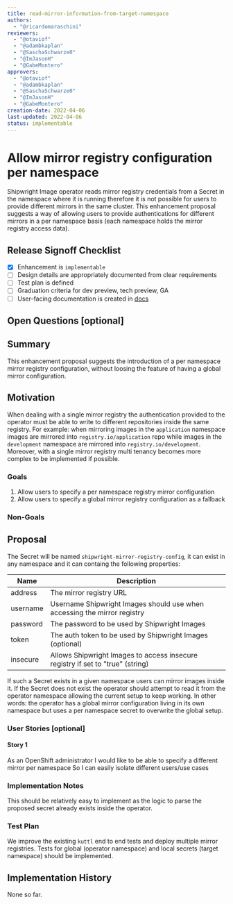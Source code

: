 ```yaml
---
title: read-mirror-information-from-target-namespace
authors:
  - "@ricardomaraschini"
reviewers:
  - "@otaviof"
  - "@adambkaplan"
  - "@SaschaSchwarze0"
  - "@ImJasonH"
  - "@GabeMontero"
approvers:
  - "@otaviof"
  - "@adambkaplan"
  - "@SaschaSchwarze0"
  - "@ImJasonH"
  - "@GabeMontero"
creation-date: 2022-04-06
last-updated: 2022-04-06
status: implementable
---
```


# Allow mirror registry configuration per namespace

Shipwright Image operator reads mirror registry credentials from a Secret in the namespace where
it is running therefore it is not possible for users to provide different mirrors in the same
cluster. This enhancement proposal suggests a way of allowing users to provide authentications for
different mirrors in a per namespace basis (each namespace holds the mirror registry access data).

## Release Signoff Checklist

- [X] Enhancement is `implementable`
- [ ] Design details are appropriately documented from clear requirements
- [ ] Test plan is defined
- [ ] Graduation criteria for dev preview, tech preview, GA
- [ ] User-facing documentation is created in [docs](/docs/)

## Open Questions [optional]

## Summary

This enhancement proposal suggests the introduction of a per namespace mirror registry configuration,
without loosing the feature of having a global mirror configuration.

## Motivation

When dealing with a single mirror registry the authentication provided to the operator must be
able to write to different repositories inside the same registry. For example: when mirroring 
images in the `application` namespace images are mirrored into `registry.io/application` repo
while images in the `development` namespace are mirrored into `registry.io/development`. Moreover,
with a single mirror registry multi tenancy becomes more complex to be implemented if possible.

### Goals

1. Allow users to specify a per namespace registry mirror configuration
2. Allow users to specify a global mirror registry configuration as a fallback

### Non-Goals

## Proposal

The Secret will be named `shipwright-mirror-registry-config`, it can exist in any namespace and
it can containg the following properties:

| Name       | Description                                                                        |
| -----------| ---------------------------------------------------------------------------------- |
| address    | The mirror registry URL                                                            |
| username   | Username Shipwright Images should use when accessing the mirror registry           |
| password   | The password to be used by Shipwright Images                                       |
| token      | The auth token to be used by Shipwright Images (optional)                          |
| insecure   | Allows Shipwright Images to access insecure registry if set to "true" (string)     |

If such a Secret exists in a given namespace users can mirror images inside it. If the Secret does
not exist the operator should attempt to read it from the operator namespace allowing the current
setup to keep working. In other words: the operator has a global mirror configuration living in
its own namespace but uses a per namespace secret to overwrite the global setup.

### User Stories [optional]

#### Story 1

As an OpenShift administrator
I would like to be able to specify a different mirror per namespace
So I can easily isolate different users/use cases

### Implementation Notes

This should be relatively easy to implement as the logic to parse the proposed secret already
exists inside the operator.

### Test Plan

We improve the existing `kuttl` end to end tests and deploy multiple mirror registries. Tests
for global (operator namespace) and local secrets (target namespace) should be implemented.

## Implementation History

None so far.
